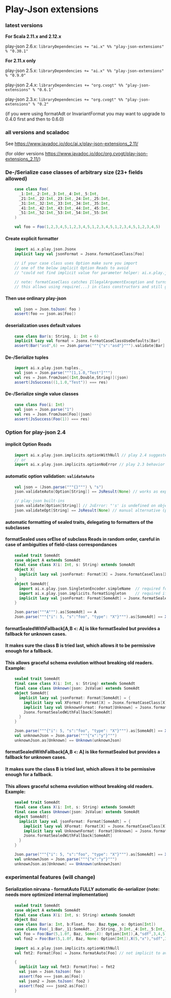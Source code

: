 Play-Json extensions
==========================

### latest versions

**For Scala 2.11.x and 2.12.x**

play-json 2.6.x: `libraryDependencies += "ai.x" %% "play-json-extensions" % "0.30.1"`

**For 2.11.x only**

play-json 2.5.x: `libraryDependencies += "ai.x" %% "play-json-extensions" % "0.9.0"`

play-json 2.4.x: `libraryDependencies += "org.cvogt" %% "play-json-extensions" % "0.6.1"`

play-json 2.3.x:
`libraryDependencies += "org.cvogt" %% "play-json-extensions" % "0.2"`

(if you were using formatAdt or InvariantFormat you may want to upgrade to 0.4.0 first and then to 0.6.0)

### all versions and scaladoc

See https://www.javadoc.io/doc/ai.x/play-json-extensions_2.11/

(for older versions https://www.javadoc.io/doc/org.cvogt/play-json-extensions_2.11/)

### De-/Serialize case classes of arbitrary size (23+ fields allowed)

```scala
    case class Foo(
      _1:Int,_2:Int,_3:Int,_4:Int,_5:Int,
      _21:Int,_22:Int,_23:Int,_24:Int,_25:Int,
      _31:Int,_32:Int,_33:Int,_34:Int,_35:Int,
      _41:Int,_42:Int,_43:Int,_44:Int,_45:Int,
      _51:Int,_52:Int,_53:Int,_54:Int,_55:Int
    )

    val foo = Foo(1,2,3,4,5,1,2,3,4,5,1,2,3,4,5,1,2,3,4,5,1,2,3,4,5)
```

#### Create explicit formatter

```scala
    import ai.x.play.json.Jsonx
    implicit lazy val jsonFormat = Jsonx.formatCaseClass[Foo]

    // if your case class uses Option make sure you import
    // one of the below implicit Option Reads to avoid
    // "could not find implicit value for parameter helper: ai.x.play.json.OptionValidationDispatcher"

    // note: formatCaseClass catches IllegalArgumentException and turns them into JsError enclosing the stack trace as the message
    // this allows using require(...) in class constructors and still get JsErrors out of serialization
```

#### Then use ordinary play-json

```scala
    val json = Json.toJson( foo )
    assert(foo == json.as[Foo])
```

#### deserialization uses default values

```scala
    case class Bar(s: String, i: Int = 6)
    implicit lazy val format = Jsonx.formatCaseClassUseDefaults[Bar]
    assert(Bar("asd",6) == Json.parse("""{"s":"asd"}""").validate[Bar].get)
```
  
#### De-/Serialize tuples

```scala
    import ai.x.play.json.tuples._
    val json = Json.parse("""[1,1.0,"Test"]""")
    val res = Json.fromJson[(Int,Double,String)](json)
    assert(JsSuccess((1,1.0,"Test")) === res)
```

#### De-/Serialize single value classes

```scala
    case class Foo(i: Int)
    val json = Json.parse("1")
    val res = Json.fromJson[Foo](json)
    assert(JsSuccess(Foo(1)) === res)
```

### Option for play-json 2.4

#### implicit Option Reads

```scala
    import ai.x.play.json.implicits.optionWithNull // play 2.4 suggested behavior
    // or
    import ai.x.play.json.implicits.optionNoError // play 2.3 behavior
```

#### automatic option validation: `validateAuto`

```scala
    val json = (Json.parse("""{}""") \ "s")
    json.validateAuto[Option[String]] == JsResult(None) // works as expected correctly

    // play-json built-ins
    json.validate[Option[String]] // JsError: "'s' is undefined on object: {}"
    json.validateOpt[String] == JsResult(None) // manual alternative (provided here, built-into play-json >= 2.4.2)
```
    
#### automatic formatting of sealed traits, delegating to formatters of the subclasses
#### formatSealed uses orElse of subclass Reads in random order, careful in case of ambiguities of field-class correspondances

```scala
    sealed trait SomeAdt
    case object A extends SomeAdt
    final case class X(i: Int, s: String) extends SomeAdt
    object X{
      implicit lazy val jsonFormat: Format[X] = Jsonx.formatCaseClass[X]
    }
    object SomeAdt{
      import ai.x.play.json.SingletonEncoder.simpleName  // required for formatSingleton
      import ai.x.play.json.implicits.formatSingleton    // required if trait has object children
      implicit lazy val jsonFormat: Format[SomeAdt] = Jsonx.formatSealed[SomeAdt]
    }

    Json.parse("""A""").as[SomeAdt] == A
    Json.parse("""{"i": 5, "s":"foo", "type": "X"}""").as[SomeAdt] == X(5,"foo")
```

#### formatSealedWithFallback[A,B <: A] is like formatSealed but provides a fallback for unknown cases.
#### It makes sure the class B is tried last, which allows it to be permissive enough for a fallback.
#### This allows graceful schema evolution without breaking old readers. Example:

```scala
    sealed trait SomeAdt
    final case class X(i: Int, s: String) extends SomeAdt
    final case class Unknown(json: JsValue) extends SomeAdt
    object SomeAdt{
      implicit lazy val jsonFormat: Format[SomeAdt] = {
        implicit lazy val XFormat: Format[X] = Jsonx.formatCaseClass[X]
        implicit lazy val UnknownFormat: Format[Unknown] = Jsonx.formatInline[Unknown]
        Jsonx.formatSealedWithFallback[SomeAdt]
      }
    }

    Json.parse("""{"i": 5, "s":"foo", "type": "X"}""").as[SomeAdt] == X(5,"foo")
    val unknownJson = Json.parse("""{"x":"y"}""")
    unknownJson.as[Unknown] == Unknown(unknownJson)
```

#### formatSealedWithFallback[A,B <: A] is like formatSealed but provides a fallback for unknown cases.
#### It makes sure the class B is tried last, which allows it to be permissive enough for a fallback.
#### This allows graceful schema evolution without breaking old readers. Example:

```scala
    sealed trait SomeAdt
    final case class X(i: Int, s: String) extends SomeAdt
    final case class Unknown(json: JsValue) extends SomeAdt
    object SomeAdt{
      implicit lazy val jsonFormat: Format[SomeAdt] = {
        implicit lazy val XFormat: Format[X] = Jsonx.formatCaseClass[X]
        implicit lazy val UnknownFormat: Format[Unknown] = Jsonx.formatInline[Unknown]
        Jsonx.formatSealedWithFallback[SomeAdt]
      }
    }

    Json.parse("""{"i": 5, "s":"foo", "type": "X"}""").as[SomeAdt] == X(5,"foo")
    val unknownJson = Json.parse("""{"x":"y"}""")
    unknownJson.as[Unknown] == Unknown(unknownJson)
```

### experimental features (will change)
#### Serialization nirvana - formatAuto FULLY automatic de-serializer (note: needs more optimized internal implementation)

```scala
    sealed trait SomeAdt
    case object A extends SomeAdt
    final case class X(i: Int, s: String) extends SomeAdt
    object Baz
    case class Bar(a: Int, b:Float, foo: Baz.type, o: Option[Int])
    case class Foo(_1:Bar,_11:SomeAdt, _2:String,_3:Int,_4:Int,_5:Int,_21:Int,_22:Int,_23:Int,_24:Int,_25:Int,_31:Int,_32:Int,_33:Int,_34:Int,_35:Int,_41:Int,_42:Int,_43:Int,_44:Int,_45:Int,_51:Int,_52:Int,_53:Int,_54:Int,_55:Int)
    val foo = Foo(Bar(5,1.0f, Baz, Some(4): Option[Int]),A,"sdf",3,4,5,1,2,3,4,5,1,2,3,4,5,1,2,3,4,5,1,2,3,4,5)
    val foo2 = Foo(Bar(5,1.0f, Baz, None: Option[Int]),X(5,"x"),"sdf",3,4,5,1,2,3,4,5,1,2,3,4,5,1,2,3,4,5,1,2,3,4,5)
    
    import ai.x.play.json.implicits.optionWithNull
    val fmt2: Format[Foo] = Jsonx.formatAuto[Foo] // not implicit to avoid infinite recursion

    {
      implicit lazy val fmt3: Format[Foo] = fmt2    
      val json = Json.toJson( foo )
      assert(foo === json.as[Foo])
      val json2 = Json.toJson( foo2 )
      assert(foo2 === json2.as[Foo])
    }
```
